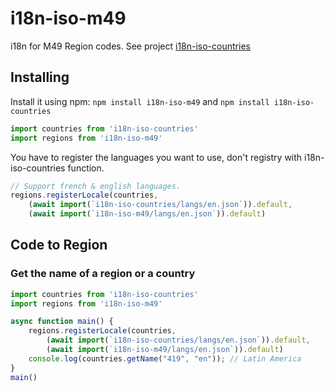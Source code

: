 # i18n-iso-m49

i18n for M49 Region codes. See project [i18n-iso-countries](https://github.com/michaelwittig/node-i18n-iso-countries)

## Installing

Install it using npm: `npm install i18n-iso-m49` and  `npm install i18n-iso-countries`

```javascript
import countries from 'i18n-iso-countries'
import regions from 'i18n-iso-m49'
```

You have to register the languages you want to use, don't registry with i18n-iso-countries function.

```javascript
// Support french & english languages.
regions.registerLocale(countries, 
    (await import(`i18n-iso-countries/langs/en.json`)).default,
    (await import(`i18n-iso-m49/langs/en.json`)).default)
```

## Code to Region

### Get the name of a region or a country

```javascript
import countries from 'i18n-iso-countries'
import regions from 'i18n-iso-m49'

async function main() {
    regions.registerLocale(countries, 
        (await import(`i18n-iso-countries/langs/en.json`)).default,
        (await import(`i18n-iso-m49/langs/en.json`)).default)
    console.log(countries.getName("419", "en")); // Latin America
}
main()
```